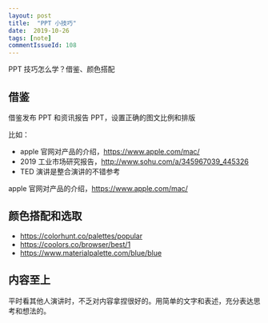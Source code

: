 ```yaml
---
layout: post
title:  "PPT 小技巧"
date:  2019-10-26
tags: [note]
commentIssueId: 108
---
```




PPT 技巧怎么学？借鉴、颜色搭配



## 借鉴

借鉴发布 PPT 和资讯报告 PPT，设置正确的图文比例和排版

比如：

* apple 官网对产品的介绍，https://www.apple.com/mac/
* 2019 工业市场研究报告，http://www.sohu.com/a/345967039_445326
* TED 演讲是整合演讲的不错参考

apple 官网对产品的介绍，https://www.apple.com/mac/





## 颜色搭配和选取

* https://colorhunt.co/palettes/popular
* https://coolors.co/browser/best/1
* https://www.materialpalette.com/blue/blue





## 内容至上

平时看其他人演讲时，不乏对内容拿捏很好的。用简单的文字和表述，充分表达思考和想法的。